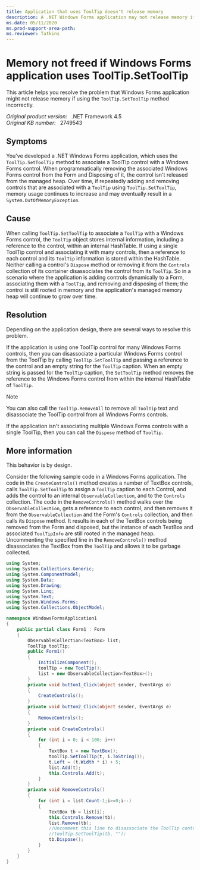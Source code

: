 ```yaml
---
title: Application that uses ToolTip doesn't release memory
description: A .NET Windows Forms application may not release memory if using the ToolTip.SetToolTip method incorrectly.
ms.date: 05/11/2020
ms.prod-support-area-path: 
ms.reviewer: Tatkins
---
```

# Memory not freed if Windows Forms application uses ToolTip.SetToolTip

This article helps you resolve the problem that Windows Forms application might not release memory if using the `ToolTip.SetToolTip` method incorrectly.

_Original product version:_ &nbsp; .NET Framework 4.5  
_Original KB number:_ &nbsp; 2749543

## Symptoms

You've developed a .NET Windows Forms application, which uses the `ToolTip.SetToolTip` method to associate a ToolTip control with a Windows Forms control. When programmatically removing the associated Windows Forms control from the Form and Disposing of it, the control isn't released from the managed heap. Over time, if repeatedly adding and removing controls that are associated with a `ToolTip` using `ToolTip.SetToolTip`, memory usage continues to increase and may eventually result in a `System.OutOfMemoryException`.

## Cause

When calling `ToolTip.SetToolTip` to associate a `ToolTip` with a Windows Forms control, the `ToolTip` object stores internal information, including a reference to the control, within an internal HashTable. If using a single ToolTip control and associating it with many controls, then a reference to each control and its `ToolTip` information is stored within the HashTable. Neither calling a control's `Dispose` method or removing it from the `Controls` collection of its container disassociates the control from its `ToolTip`. So in a scenario where the application is adding controls dynamically to a Form, associating them with a `ToolTip`, and removing and disposing of them; the control is still rooted in memory and the application's managed memory heap will continue to grow over time.

## Resolution

Depending on the application design, there are several ways to resolve this problem.

If the application is using one ToolTip control for many Windows Forms controls, then you can disassociate a particular Windows Forms control from the ToolTip by calling `ToolTip.SetToolTip` and passing a reference to the control and an empty string for the `ToolTip` caption. When an empty string is passed for the `ToolTip` caption, the `SetToolTip` method removes the reference to the Windows Forms control from within the internal HashTable of `ToolTip`.

> [!NOTE]
> You can also call the `ToolTip.RemoveAll` to remove all `ToolTip` text and disassociate the ToolTip control from all Windows Forms controls.

If the application isn't associating multiple Windows Forms controls with a single ToolTip, then you can call the `Dispose` method of `ToolTip`.

## More information

This behavior is by design.

Consider the following sample code in a Windows Forms application. The code in the `CreateControls()` method creates a number of TextBox controls, calls `ToolTip.SetToolTip` to assign a `ToolTip` caption to each Control, and adds the control to an internal `ObservableCollection`, and to the `Controls` collection. The code in the `RemoveControls()` method walks over the `ObservableCollection`, gets a reference to each control, and then removes it from the `ObservableCollection` and the Form's `Controls` collection, and then calls its `Dispose` method. It results in each of the TextBox controls being removed from the Form and disposed, but the instance of each TextBox and associated `ToolTipInfo` are still rooted in the managed heap. Uncommenting the specified line in the `RemoveControls()` method disassociates the TextBox from the `ToolTip` and allows it to be garbage collected.

```csharp
using System;
using System.Collections.Generic;
using System.ComponentModel;
using System.Data;
using System.Drawing;
using System.Linq;
using System.Text;
using System.Windows.Forms;
using System.Collections.ObjectModel;

namespace WindowsFormsApplication1
{
    public partial class Form1 : Form
    {
        ObservableCollection<TextBox> list;
        ToolTip toolTip;
        public Form1()
        {
            InitializeComponent();
            toolTip = new ToolTip();
            list = new ObservableCollection<TextBox>();
        }
        private void button1_Click(object sender, EventArgs e)
        {
            CreateControls();
        }
        private void button2_Click(object sender, EventArgs e)
        {
            RemoveControls();
        }
        private void CreateControls()
        {
            for (int i = 0; i < 100; i++)
            {
                TextBox t = new TextBox();
                toolTip.SetToolTip(t, i.ToString());
                t.Left = (t.Width * i) + 5;
                list.Add(t);
                this.Controls.Add(t);
            }
        }
        private void RemoveControls()
        {
            for (int i = list.Count-1;i>=0;i--)
            {
                TextBox tb = list[i];
                this.Controls.Remove(tb);
                list.Remove(tb);
                //Uncomment this line to disassociate the ToolTip control from the Windows Forms Control
                //toolTip.SetToolTip(tb, "");
                tb.Dispose();
            }
        }
    }
}
```
